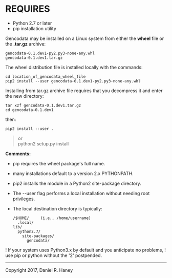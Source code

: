 REQUIRES
========

-   Python 2.7 or later
-   pip installation utility

Gencodata may be installed on a Linux system from either the **wheel** file or the **.tar.gz** archive:

    gencodata-0.1.dev1-py2.py3-none-any.whl
    gencodata-0.1.dev1.tar.gz

The wheel distribution file is installed locally with the commands:

    cd location_of_gencodata_wheel_file
    pip2 install --user gencodata-0.1.dev1-py2.py3-none-any.whl

Installing from tar.gz archive file requires that you decompress it and enter the new directory:

    tar xzf gencodata-0.1.dev1.tar.gz
    cd gencodata-0.1.dev1

then:

    pip2 install --user .

> or  
> python2 setup.py install
>
**Comments:**

-   pip requires the wheel package's full name.
-   many installations default to a version 2.x PYTHONPATH.
-   pip2 installs the module in a Python2 site-package directory.
-   The --user flag performs a local installation without needing root privileges.
-   The local destination directory is typically:

        /$HOME/     (i.e., /home/username)
          .local/
        lib/
          python2.7/
            site-packages/
              gencodata/

! If your system uses Python3.x by default and you anticipate no problems, ! use pip or python without the '2' postpended.

------------------------------------------------------------------------

Copyright 2017, Daniel R. Haney
